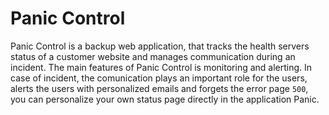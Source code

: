 # Panic Control

Panic Control is a backup web application, that tracks the health servers status of a customer website and manages communication during an incident. The main features of Panic Control is monitoring and alerting. 
In case of incident, the comunication plays an important role for the users, alerts the users with personalized emails and forgets the error page `500`, you can personalize your own status page directly in the application Panic.
